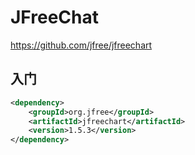# JFreeChat

https://github.com/jfree/jfreechart

## 入门

```xml
<dependency>
    <groupId>org.jfree</groupId>
    <artifactId>jfreechart</artifactId>
    <version>1.5.3</version>
</dependency>
```
